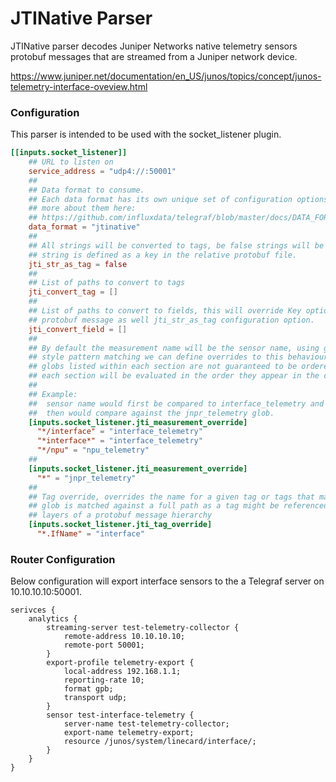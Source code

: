 # JTINative Parser

JTINative parser decodes Juniper Networks native telemetry sensors protobuf messages
that are streamed from a Juniper network device.

https://www.juniper.net/documentation/en_US/junos/topics/concept/junos-telemetry-interface-oveview.html

### Configuration

This parser is intended to be used with the socket_listener plugin.

```toml
[[inputs.socket_listener]]
    ## URL to listen on
    service_address = "udp4://:50001"
    ##
    ## Data format to consume.
    ## Each data format has its own unique set of configuration options, read
    ## more about them here:
    ## https://github.com/influxdata/telegraf/blob/master/docs/DATA_FORMATS_INPUT.md
    data_format = "jtinative"
    ##
    ## All strings will be converted to tags, be false strings will be fields unless
    ## string is defined as a key in the relative protobuf file.
    jti_str_as_tag = false
    ##
    ## List of paths to convert to tags
    jti_convert_tag = []
    ##
    ## List of paths to convert to fields, this will override Key options in
    ## protobuf message as well jti_str_as_tag configuration option.
    jti_convert_field = []
    ##
    ## By default the measurement name will be the sensor name, using globing
    ## style pattern matching we can define overrides to this behaviour
    ## globs listed within each section are not guaranteed to be ordered However,
    ## each section will be evaluated in the order they appear in the configuration
    ##
    ## Example:
    ##  sensor name would first be compared to interface_telemetry and npu_telemetry
    ##  then would compare against the jnpr_telemetry glob.
    [inputs.socket_listener.jti_measurement_override]
      "*/interface" = "interface_telemetry"
      "*interface*" = "interface_telemetry"
      "*/npu" = "npu_telemetry"
    ##
    [inputs.socket_listener.jti_measurement_override]
      "*" = "jnpr_telemetry"
    ##
    ## Tag override, overrides the name for a given tag or tags that match a glob
    ## glob is matched against a full path as a tag might be referenced at different
    ## layers of a protobuf message hierarchy
    [inputs.socket_listener.jti_tag_override]
      "*.IfName" = "interface"

```

### Router Configuration

Below configuration will export interface sensors to the a Telegraf server on
10.10.10.10:50001.

```
serivces {
    analytics {
        streaming-server test-telemetry-collector {
            remote-address 10.10.10.10;
            remote-port 50001;
        }
        export-profile telemetry-export {
            local-address 192.168.1.1;
            reporting-rate 10;
            format gpb;
            transport udp;
        }
        sensor test-interface-telemetry {
            server-name test-telemetry-collector;
            export-name telemetry-export;
            resource /junos/system/linecard/interface/;
        }
    }
}
```
